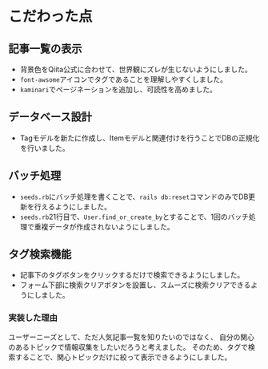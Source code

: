 # こだわった点
## 記事一覧の表示
* 背景色をQiita公式に合わせて、世界観にズレが生じないようにしました。
* `font-awsome`アイコンでタグであることを理解しやすくしました。
* `kaminari`でページネーションを追加し、可読性を高めました。
## データベース設計
* Tagモデルを新たに作成し、Itemモデルと関連付けを行うことでDBの正規化を行いました。
## バッチ処理
* `seeds.rb`にバッチ処理を書くことで、`rails db:reset`コマンドのみでDB更新を行えるようにしました。
* `seeds.rb`21行目で、`User.find_or_create_by`とすることで、1回のバッチ処理で重複データが作成されないようにしました。
## タグ検索機能
* 記事下のタグボタンをクリックするだけで検索できるようにしました。
* フォーム下部に検索クリアボタンを設置し、スムーズに検索クリアできるようにしました。
### 実装した理由
ユーザーニーズとして、ただ人気記事一覧を知りたいのではなく、
自分の関心のあるトピックで情報収集をしたいだろうと考えました。
そのため、タグで検索することで、関心トピックだけに絞って表示できるようにしました。
